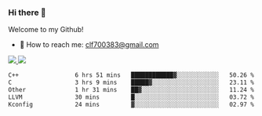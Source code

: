### Hi there 👋

<!--
**clingfei/clingfei** is a ✨ _special_ ✨ repository because its `README.md` (this file) appears on your GitHub profile.

Here are some ideas to get you started:

- 🔭 I’m currently working on ...
- 🌱 I’m currently learning ...
- 👯 I’m looking to collaborate on ...
- 🤔 I’m looking for help with ...
- 💬 Ask me about ...
- 📫 How to reach me: ...
- 😄 Pronouns: ...
- ⚡ Fun fact: ...
-->
Welcome to my Github!
- 📧 How to reach me: clf700383@gmail.com

<a href="https://github.com/anuraghazra/github-readme-stats">
  <img src="https://github-readme-stats.vercel.app/api?username=clingfei&count_private=true&show_icons=true&include_all_commits=true&line_height=21&hide_border=true&repo=github-readme-stats" />
</a>
<a href="https://github.com/anuraghazra/convoychat">
  <img src="https://github-readme-stats.vercel.app/api/top-langs/?username=clingfei&hide=Tcl,Perl,Makefile,CSS,HTML,Yacc,Lex,Verilog&langs_count=6&layout=compact&hide_border=true&repo=convoychat" />
</a>

<!--START_SECTION:waka-->

```txt
C++                6 hrs 51 mins   ████████████▓░░░░░░░░░░░░   50.26 %
C                  3 hrs 9 mins    █████▓░░░░░░░░░░░░░░░░░░░   23.11 %
Other              1 hr 31 mins    ██▓░░░░░░░░░░░░░░░░░░░░░░   11.24 %
LLVM               30 mins         █░░░░░░░░░░░░░░░░░░░░░░░░   03.72 %
Kconfig            24 mins         ▓░░░░░░░░░░░░░░░░░░░░░░░░   02.97 %
```

<!--END_SECTION:waka-->
